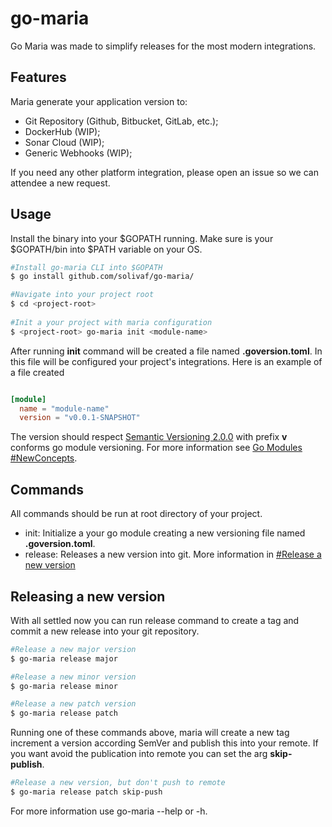 # go-maria
Go Maria was made to simplify releases for the most modern integrations.

## Features
Maria generate your application version to: 
- Git Repository (Github, Bitbucket, GitLab, etc.); 
- DockerHub (WIP);
- Sonar Cloud (WIP);
- Generic Webhooks (WIP);

If you need any other platform integration, please open an issue so we can attendee a new request.

## Usage
Install the binary into your $GOPATH running. Make sure is your $GOPATH/bin into $PATH variable on your OS.
```bash
#Install go-maria CLI into $GOPATH
$ go install github.com/solivaf/go-maria/

#Navigate into your project root
$ cd <project-root>
 
#Init a your project with maria configuration
$ <project-root> go-maria init <module-name>
```

After running **init** command will be created a file named **.goversion.toml**. 
In this file will be configured your project's integrations. Here is an example of a file created

```toml

[module]
  name = "module-name"
  version = "v0.0.1-SNAPSHOT"

```

The version should respect [Semantic Versioning 2.0.0](https://semver.org/) with prefix **v** conforms 
go module versioning. For more information see [Go Modules #NewConcepts](https://github.com/golang/go/wiki/Modules#new-concepts).

## Commands
All commands should be run at root directory of your project.

- init: Initialize a your go module creating a new versioning file named **.goversion.toml**.
- release: Releases a new version into git. More information in [#Release a new version](#release)

## Releasing a new version
With all settled now you can run release command to create a tag and commit a new release into your git repository.

```bash
#Release a new major version
$ go-maria release major

#Release a new minor version
$ go-maria release minor

#Release a new patch version
$ go-maria release patch
```

Running one of these commands above, maria will create a new tag increment a version according SemVer and publish this 
into your remote. If you want avoid the publication into remote you can set the arg **skip-publish**.

```bash
#Release a new version, but don't push to remote
$ go-maria release patch skip-push
```

For more information use go-maria --help or -h.